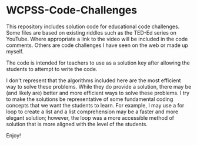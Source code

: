 # WCPSS-Code-Challenges
This repository includes solution code for educational code challenges.  Some files are based on existing riddles such as the TED-Ed series on YouTube.  Where appropriate a link to the video will be included in the code comments.  Others are code challenges I have seen on the web or made up myself.

The code is intended for teachers to use as a solution key after allowing the students to attempt to write the code.

I don't represent that the algorithms included here are the most efficient way to solve these problems.  While they do provide a solution, there may be (and likely are) better and more efficient ways to solve these problems.  I try to make the solutions be representative of some fundamental coding concepts that we want the students to learn.  For example, I may use a for loop to create a list and a list comprehension may be a faster and more elegant solution; however, the loop was a more accessible method of solution that is more aligned with the level of the students.

Enjoy!

